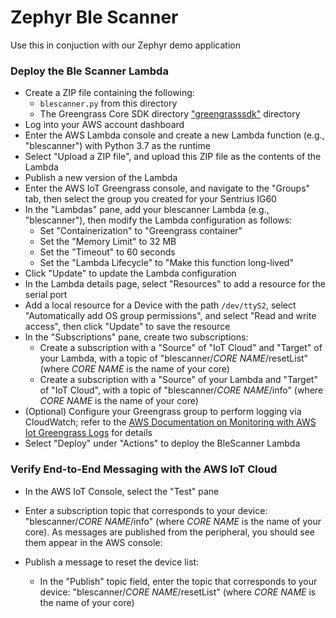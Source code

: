 # Zephyr Ble Scanner

Use this in conjuction with our Zephyr demo application

### Deploy the Ble Scanner Lambda

* Create a ZIP file containing the following:
  * `blescanner.py` from this directory
  * The Greengrass Core SDK directory ["greengrasssdk"](https://github.com/aws/aws-greengrass-core-sdk-python) directory
* Log into your AWS account dashboard
* Enter the AWS Lambda console and create a new Lambda function (e.g., "blescanner") with Python 3.7 as the runtime
* Select "Upload a ZIP file", and upload this ZIP file as the contents of the Lambda
* Publish a new version of the Lambda
* Enter the AWS IoT Greengrass console, and navigate to the "Groups" tab, then select the group you created for your Sentrius IG60
* In the "Lambdas" pane, add your blescanner Lambda (e.g., "blescanner"), then modify the Lambda configuration as follows:
  * Set "Containerization" to "Greengrass container"
  * Set the "Memory Limit" to 32 MB
  * Set the "Timeout" to 60 seconds
  * Set the "Lambda Lifecycle" to "Make this function long-lived"
* Click "Update" to update the Lambda configuration
* In the Lambda details page, select "Resources" to add a resource for the serial port
* Add a local resource for a Device with the path `/dev/ttyS2`, select "Automatically add OS group permissions", and select "Read and write access", then click "Update" to save the resource
* In the "Subscriptions" pane, create two subscriptions:
  * Create a subscription with a "Source" of "IoT Cloud" and "Target" of your Lambda, with a topic of "blescanner/_CORE NAME_/resetList" (where _CORE NAME_ is the name of your core)
  * Create a subscription with a "Source" of your Lambda and "Target" of "IoT Cloud", with a topic of "blescanner/_CORE NAME_/info" (where _CORE NAME_ is the name of your core)
* (Optional) Configure your Greengrass group to perform logging via CloudWatch; refer to the [AWS Documentation on Monitoring with AWS Iot Greengrass Logs](https://docs.aws.amazon.com/greengrass/latest/developerguide/greengrass-logs-overview.html) for details
* Select "Deploy" under "Actions" to deploy the BleScanner Lambda


### Verify End-to-End Messaging with the AWS IoT Cloud
* In the AWS IoT Console, select the "Test" pane
* Enter a subscription topic that corresponds to your device: "blescanner/_CORE NAME_/info" (where _CORE NAME_ is the name of your core).  As messages are published from the peripheral, you should see them appear in the AWS console:

* Publish a message to reset the device list:
  * In the "Publish" topic field, enter the topic that corresponds to your device: "blescanner/_CORE NAME_/resetList" (where _CORE NAME_ is the name of your core)

